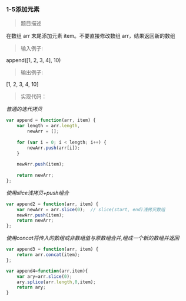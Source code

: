 ### 1-5添加元素

> 题目描述

在数组 arr 末尾添加元素 item。不要直接修改数组 arr，结果返回新的数组 


>输入例子:

append([1, 2, 3, 4],  10)

>输出例子:

[1, 2, 3, 4, 10]

> 实现代码：

*普通的迭代拷贝*
``` js
var append = function(arr, item) {
    var length = arr.length,
        newArr = [];
 
    for (var i = 0; i < length; i++) {
        newArr.push(arr[i]);
    }
 
    newArr.push(item);
 
    return newArr;
};
``` 

*使用slice浅拷贝+push组合*
``` js
var append2 = function(arr, item) {
    var newArr = arr.slice(0);  // slice(start, end)浅拷贝数组
    newArr.push(item);
    return newArr;
};
```


*使用concat将传入的数组或非数组值与原数组合并,组成一个新的数组并返回*
```js 
var append3 = function(arr, item) {
    return arr.concat(item);
};

```


```js
var append4=function(arr,item){
    var ary=arr.slice(0);
    ary.splice(arr.length,0,item);
    return ary;
}
```
